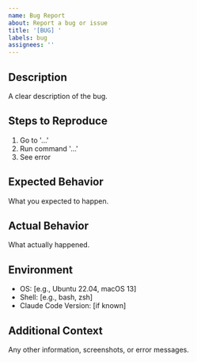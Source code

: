 ```yaml
---
name: Bug Report
about: Report a bug or issue
title: '[BUG] '
labels: bug
assignees: ''
---
```


## Description
A clear description of the bug.

## Steps to Reproduce
1. Go to '...'
2. Run command '...'
3. See error

## Expected Behavior
What you expected to happen.

## Actual Behavior
What actually happened.

## Environment
- OS: [e.g., Ubuntu 22.04, macOS 13]
- Shell: [e.g., bash, zsh]
- Claude Code Version: [if known]

## Additional Context
Any other information, screenshots, or error messages.
